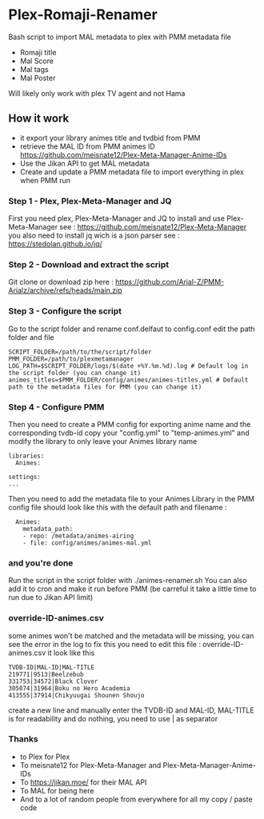 # Plex-Romaji-Renamer

Bash script to import MAL metadata to plex with PMM metadata file
  - Romaji title
  - Mal Score
  - Mal tags
  - Mal Poster
  
  Will likely only work with plex TV agent and not Hama
  
 ## How it work
  - it export your library animes title and tvdbid from PMM
  - retrieve the MAL ID from PMM animes ID https://github.com/meisnate12/Plex-Meta-Manager-Anime-IDs
  - Use the Jikan API to get MAL metadata
  - Create and update a PMM metadata file to import everything in plex when PMM run


### Step 1 - Plex, Plex-Meta-Manager and JQ
First you need plex, Plex-Meta-Manager and JQ
to install and use Plex-Meta-Manager see : https://github.com/meisnate12/Plex-Meta-Manager
you also need to install jq wich is a json parser see : https://stedolan.github.io/jq/

### Step 2 - Download and extract the script
Git clone or download zip here : https://github.com/Arial-Z/PMM-Arialz/archive/refs/heads/main.zip

### Step 3 - Configure the script
Go to the script folder
and rename conf.delfaut to config.conf
edit the path folder and file
```
SCRIPT_FOLDER=/path/to/the/script/folder  
PMM_FOLDER=/path/to/plexmetamanager
LOG_PATH=$SCRIPT_FOLDER/logs/$(date +%Y.%m.%d).log # Default log in the script folder (you can change it)
animes_titles=$PMM_FOLDER/config/animes/animes-titles.yml # Default path to the metadata files for PMM (you can change it)
```

### Step 4 - Configure PMM
Then you need to create a PMM config for exporting anime name and the corresponding tvdb-id
copy your "config.yml" to "temp-animes.yml"
and modify the library to only leave your Animes library name
```
libraries:
  Animes:

settings:
...
```
Then you need to add the metadata file to your  Animes Library in the PMM config file should look like this with the default path and filename :
```
  Animes:
    metadata_path:
    - repo: /metadata/animes-airing
    - file: config/animes/animes-mal.yml
```
### and you're done
Run the script in the script folder with ./animes-renamer.sh
You can also add it to cron and make it run before PMM (be carreful it take a little time to run due to Jikan API limit)

### override-ID-animes.csv
some animes won't be matched and the metadata will be missing, you can see the error in the log
to fix this you need to edit this file : override-ID-animes.csv
it look like this
```
TVDB-ID|MAL-ID|MAL-TITLE
219771|9513|Beelzebub
331753|34572|Black Clover
305074|31964|Boku no Hero Academia
413555|37914|Chikyuugai Shounen Shoujo
```
create a new line and manually enter the TVDB-ID and MAL-ID, MAL-TITLE is for readability and do nothing, you need to use | as separator

### Thanks
  - to Plex for Plex
  - To meisnate12 for Plex-Meta-Manager and Plex-Meta-Manager-Anime-IDs
  - To https://jikan.moe/ for their MAL API
  - To MAL for being here
  - And to a lot of random people from everywhere for all my copy / paste code
